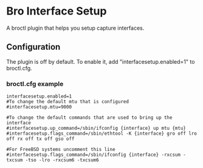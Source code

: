 # Bro Interface Setup

A broctl plugin that helps you setup capture interfaces.

## Configuration

The plugin is off by default. To enable it, add "interfacesetup.enabled=1" to broctl.cfg.

### broctl.cfg example

```
interfacesetup.enabled=1
#To change the default mtu that is configured
#interfacesetup.mtu=9000

#To change the default commands that are used to bring up the interface
#interfacesetup.up_command=/sbin/ifconfig {interface} up mtu {mtu}
#interfacesetup.flags_command=/sbin/ethtool -K {interface} gro off lro off rx off tx off gso off

#For FreeBSD systems uncomment this line
#interfacesetup.flags_command=/sbin/ifconfig {interface} -rxcsum -txcsum -tso -lro -rxcsum6 -txcsum6

```
